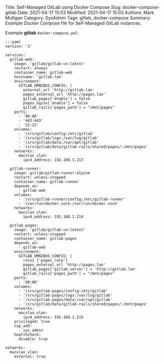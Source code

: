 Title: Self-Managed GitLab using Docker Compose
Slug: docker-compose-gitlab
Date: 2021-04-17 15:03
Modified: 2021-04-17 15:03
Authors: Mark Mulligan
Category: SysAdmin
Tags: gitlab, docker-compose
Summary: Example Docker Compose file for Self-Managed GitLab instances.



Example **gitlab** `docker-compose.yml`:

    :::yaml
    version: '3'

    services:
      gitlab-web:
        image: 'gitlab/gitlab-ce:latest'
        restart: always
        container_name: gitlab-web
        hostname: 'gitlab.lan'
        environment:
          GITLAB_OMNIBUS_CONFIG: |
            external_url 'http://gitlab.lan'
            pages_external_url 'http://pages.lan'
            gitlab_pages['enable'] = false
            pages_nginx['enable'] = false
            gitlab_rails['pages_path'] = "/mnt/pages"
        ports:
          - '80:80'
          - '443:443'
          - '22:22'
        volumes:
          - '/srv/gitlab/config:/etc/gitlab'
          - '/srv/gitlab/logs:/var/log/gitlab'
          - '/srv/gitlab/data:/var/opt/gitlab'
          - '/srv/gitlab/data/gitlab-rails/shared/pages/:/mnt/pages'
        networks:
          macvlan_vlan:
            ipv4_address: 192.168.1.213

      gitlab-runner:
        image: gitlab/gitlab-runner:alpine
        restart: unless-stopped
        container_name: gitlab-runner
        depends_on:
          - gitlab-web
        volumes:
          - '/srv/gitlab-runner/config:/etc/gitlab-runner'
          - '/var/run/docker.sock:/var/run/docker.sock'
        networks:
          macvlan_vlan:
            ipv4_address: 192.168.1.214

      gitlab-pages:
        image: 'gitlab/gitlab-ce:latest'
        restart: unless-stopped
        container_name: gitlab-pages
        depends_on:
          - gitlab-web
        environment:
          GITLAB_OMNIBUS_CONFIG: |
            roles ['pages_role']
            pages_external_url 'http://pages.lan'
            gitlab_pages['gitlab_server'] = 'http://gitlab.lan'
            gitlab_rails['pages_path'] = "/mnt/pages"
        ports:
          - '80:80'
        volumes:
          - '/srv/gitlab-pages/config:/etc/gitlab'
          - '/srv/gitlab-pages/logs:/var/log/gitlab'
          - '/srv/gitlab-pages/data:/var/opt/gitlab'
          - '/srv/gitlab/data/gitlab-rails/shared/pages/:/mnt/pages'
        networks:
          macvlan_vlan:
            ipv4_address: 192.168.1.215
        privileged: true
        cap_add:
          - sys_admin
        healthcheck:
          disable: true

    networks:
      macvlan_vlan:
        external: true

